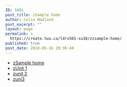 ```yaml
---
ID: 1681
post_title: zSample home
author: Colin Madland
post_excerpt: ""
layout: page
permalink: >
  https://create.twu.ca/ldrs501-su18/zzsample-home/
published: true
post_date: 2018-05-16 20:36:48
---
```

<!--themify_builder_static-->

<ul id="menu-main-1"><li><a href="https://create.twu.ca/ldrs501-su18/zzsample-home/">zSample home</a></li> <li><a href="https://create.twu.ca/ldrs501-su18/zunit-1/">zUnit 1</a></li> <li><a href="https://create.twu.ca/ldrs501-su18/zunit-2/">zunit 2</a></li> <li><a href="https://create.twu.ca/ldrs501-su18/zuni3/">zuni3</a></li> </ul>

<!--/themify_builder_static-->